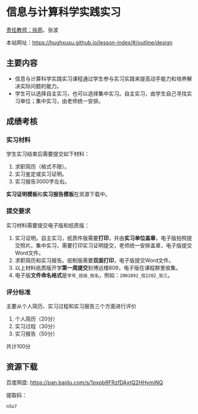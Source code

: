 # 信息与计算科学实践实习

[责任教师：徐夙](https://hughxusu.github.io/lesson-index/#/c-teacher)、张波

本站网址：https://hughxusu.github.io/lesson-index/#/outline/design

## 主要内容

* 信息与计算科学实践实习课程通过学生参与实习实践来提高动手能力和培养解决实际问题的能力。
* 学生可以选择自主实习，也可以选择集中实习。自主实习，由学生自己寻找实习单位；集中实习，由老师统一安排。

## 成绩考核

### 实习材料

学生实习结束后需要提交如下材料：

1. 求职简历（格式不限）。
2. 实习鉴定或实习证明。
3. 实习报告3000字左右。

**实习证明模板**和**实习报告模板**在资源下载中。

### 提交要求

实习材料需要提交电子版和纸质版：

1. 实习证明。自主实习，纸质件版需要**打印**，并由**实习单位盖章**，电子版拍照提交照片。集中实习，需要打印实习证明提交，老师统一安排盖章，电子版提交Word文件。
2. 求职简历和实习报告。纸制版需要**双面打印**，电子版提交Word文件。
3. 以上材料纸质版开学**第一周提交**到博远楼809，电子版在课程群里收集。
4. 电子版**文件命名格式**是`学号_班级_姓名`，例如：`2001092_信2202_张三`。

### 评分标准

主要从个人简历、实习过程和实习报告三个方面进行评价

1. 个人简历（20分）
2. 实习过程（30分）
3. 实习报告（50分）

共计100分

## 资源下载

百度网盘: https://pan.baidu.com/s/1pxpb9FRzfDAxtQ2HHymiNQ 

提取码：

```shell
n5o7
```

